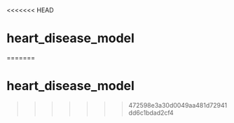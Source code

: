 <<<<<<< HEAD
# heart_disease_model
=======
# heart_disease_model
>>>>>>> 472598e3a30d0049aa481d72941dd6c1bdad2cf4
